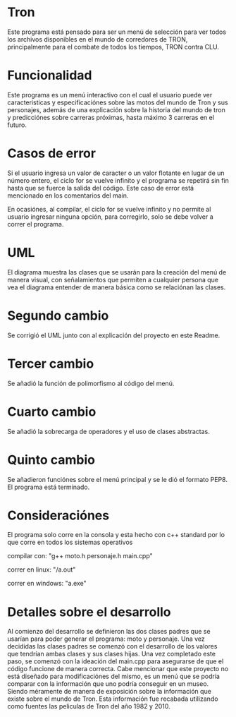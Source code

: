 # Tron
Este programa está pensado para ser un menú de selección para ver todos los archivos disponibles en el mundo de corredores de TRON, principalmente para el combate de todos los tiempos, TRON contra CLU.

# Funcionalidad
Este programa es un menú interactivo con el cual el usuario puede ver caracteristicas y especificaciónes sobre las motos del mundo de Tron y sus personajes, además de una explicación sobre la historia del mundo de tron y predicciónes sobre carreras próximas, hasta máximo 3 carreras en el futuro.

# Casos de error
Si el usuario ingresa un valor de caracter o un valor flotante en lugar de un número entero, el ciclo for se vuelve infinito y el programa se repetirá sin fin hasta que se fuerce la salida del código. Este caso de error está mencionado en los comentarios del main.

En ocasiónes, al compilar, el ciclo for se vuelve infinito y no permite al usuario ingresar ninguna opción, para corregirlo, solo se debe volver a correr el programa.

# UML
El diagrama muestra las clases que se usarán para la creación del menú de manera visual, con señalamientos que permiten a cualquier persona que vea el diagrama entender de manera básica como se relaciónan las clases.


# Segundo cambio
Se corrigió el UML junto con al explicación del proyecto en este Readme.

# Tercer cambio
Se añadió la función de polimorfismo al código del menú.

# Cuarto cambio
Se añadió la sobrecarga de operadores y el uso de clases abstractas.

# Quinto cambio
Se añadieron funciónes sobre el menú principal y se le dió el formato PEP8. El programa está terminado.

# Consideraciónes
El programa solo corre en la consola y esta hecho con c++ standard por lo que corre en todos los sistemas operativos

compilar con: "g++ moto.h personaje.h main.cpp"

correr en linux: "/a.out"

correr en windows: "a.exe"

# Detalles sobre el desarrollo
Al comienzo del desarrollo se definieron las dos clases padres que se usarían para poder generar el programa: moto y personaje. Una vez decididas las clases padres se comenzó con el desarrollo de los valores que tendrían ambas clases y sus clases hijas. Una vez completado este paso, se comenzó con la ideación del main.cpp para asegurarse de que el código funcione de manera correcta. Cabe mencionar que este proyecto no está diseñado para modificaciónes del mismo, es un menú que se podría comparar con la información que uno podría conseguir en un museo. Siendo méramente de manera de exposición sobre la información que existe sobre el mundo de Tron. Esta información fue recabada utilizando como fuentes las peliculas de Tron del año 1982 y 2010.
